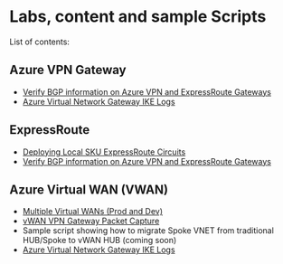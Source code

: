 # Labs, content and sample Scripts

List of contents:

## Azure VPN Gateway
- [Verify BGP information on Azure VPN and ExpressRoute Gateways](https://github.com/dmauser/Lab/tree/master/ER-and-VPN-Gateway-BGP-info)
- [Azure Virtual Network Gateway IKE Logs](https://github.com/dmauser/Lab/tree/master/VPN-gateway-IKE-logs)

## ExpressRoute
- [Deploying Local SKU ExpressRoute Circuits](https://github.com/dmauser/Lab/tree/master/ExpressRoute-local)
- [Verify BGP information on Azure VPN and ExpressRoute Gateways](https://github.com/dmauser/Lab/tree/master/ER-and-VPN-Gateway-BGP-info)

## Azure Virtual WAN (VWAN)
- [Multiple Virtual WANs (Prod and Dev)](https://github.com/dmauser/Lab/tree/master/vWAN-split-dev-and-prod-design)
- [vWAN VPN Gateway Packet Capture](https://github.com/dmauser/Lab/tree/master/vWAN-vpn-gateway-packet-capture)
- Sample script showing how to migrate Spoke VNET from traditional HUB/Spoke to vWAN HUB (coming soon)
- [Azure Virtual Network Gateway IKE Logs](https://github.com/dmauser/Lab/tree/master/VPN-gateway-IKE-logs)